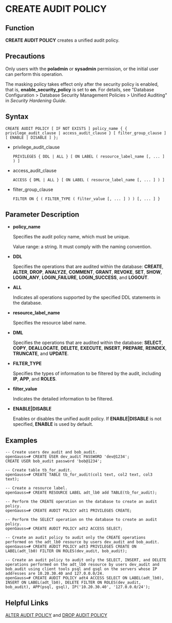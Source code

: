 # CREATE AUDIT POLICY<a name="EN-US_TOPIC_0306525302"></a>

## Function<a name="section1163224811518"></a>

**CREATE AUDIT POLICY**  creates a unified audit policy.

## Precautions<a name="en-us_topic_0059777586_s0bb17f15d73a4d978ef028b2686e0f7a"></a>

Only users with the  **poladmin**  or  **sysadmin**  permission, or the initial user can perform this operation.

The masking policy takes effect only after the security policy is enabled, that is,  **enable\_security\_policy**  is set to  **on**. For details, see "Database Configuration \> Database Security Management Policies \> Unified Auditing" in  _Security Hardening Guide_.

## Syntax<a name="en-us_topic_0059777586_sa46c661c13834b8389614f75e47a3efa"></a>

```
CREATE AUDIT POLICY [ IF NOT EXISTS ] policy_name { { privilege_audit_clause | access_audit_clause } [ filter_group_clause ] [ ENABLE | DISABLE ] };
```

-   privilege\_audit\_clause

    ```
    PRIVILEGES { DDL | ALL } [ ON LABEL ( resource_label_name [, ... ] ) ]
    ```

-   access\_audit\_clause

    ```
    ACCESS { DML | ALL } [ ON LABEL ( resource_label_name [, ... ] ) ]
    ```


-   filter\_group\_clause

    ```
    FILTER ON { ( FILTER_TYPE ( filter_value [, ... ] ) ) [, ... ] }
    ```


## Parameter Description<a name="section2852173114389"></a>

-   **policy\_name**

    Specifies the audit policy name, which must be unique.

    Value range: a string. It must comply with the naming convention.

-   **DDL**

    Specifies the operations that are audited within the database:  **CREATE**,  **ALTER**,  **DROP**,  **ANALYZE**,  **COMMENT**,  **GRANT**,  **REVOKE**,  **SET**,  **SHOW**,  **LOGIN\_ANY**,  **LOGIN\_FAILURE**,  **LOGIN\_SUCCESS**, and  **LOGOUT**.

-   **ALL**

    Indicates all operations supported by the specified DDL statements in the database.

-   **resource\_label\_name**

    Specifies the resource label name.

-   **DML**

    Specifies the operations that are audited within the database:  **SELECT**,  **COPY**,  **DEALLOCATE**,  **DELETE**,  **EXECUTE**,  **INSERT**,  **PREPARE**,  **REINDEX**,  **TRUNCATE**, and  **UPDATE**.


-   **FILTER\_TYPE**

    Specifies the types of information to be filtered by the audit, including  **IP**,  **APP**, and  **ROLES**.

-   **filter\_value**

    Indicates the detailed information to be filtered.


-   **ENABLE|DISABLE**

    Enables or disables the unified audit policy. If  **ENABLE|DISABLE**  is not specified,  **ENABLE**  is used by default.


## Examples<a name="section7854941155112"></a>

```
-- Create users dev_audit and bob_audit.
openGauss=# CREATE USER dev_audit PASSWORD 'dev@1234';
CREATE USER bob_audit password 'bob@1234';

-- Create table tb_for_audit.
openGauss=# CREATE TABLE tb_for_audit(col1 text, col2 text, col3 text);

-- Create a resource label.
openGauss=# CREATE RESOURCE LABEL adt_lb0 add TABLE(tb_for_audit);

-- Perform the CREATE operation on the database to create an audit policy.
openGauss=# CREATE AUDIT POLICY adt1 PRIVILEGES CREATE;

-- Perform the SELECT operation on the database to create an audit policy.
openGauss=# CREATE AUDIT POLICY adt2 ACCESS SELECT;

-- Create an audit policy to audit only the CREATE operations performed on the adt_lb0 resource by users dev_audit and bob_audit.
openGauss=# CREATE AUDIT POLICY adt3 PRIVILEGES CREATE ON LABEL(adt_lb0) FILTER ON ROLES(dev_audit, bob_audit);

-- Create an audit policy to audit only the SELECT, INSERT, and DELETE operations performed on the adt_lb0 resource by users dev_audit and bob_audit using client tools psql and gsql on the servers whose IP addresses are 10.20.30.40 and 127.0.0.0/24.
openGauss=# CREATE AUDIT POLICY adt4 ACCESS SELECT ON LABEL(adt_lb0), INSERT ON LABEL(adt_lb0), DELETE FILTER ON ROLES(dev_audit, bob_audit), APP(psql, gsql), IP('10.20.30.40', '127.0.0.0/24');
```

## Helpful Links<a name="en-us_topic_0059778277_s4693856e1f6240dc98de7d6faf52f136"></a>

[ALTER AUDIT POLICY](alter-audit-policy.md)  and  [DROP AUDIT POLICY](drop-audit-policy.md)

